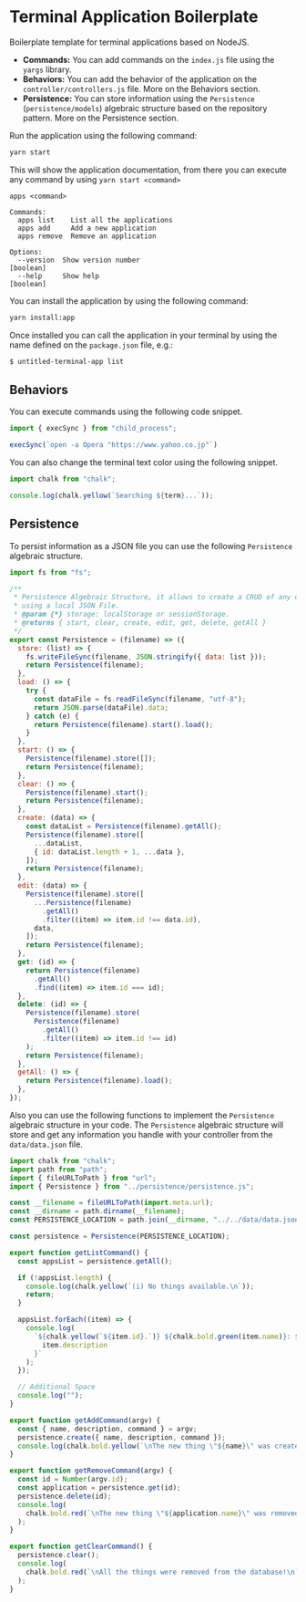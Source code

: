# Terminal Application Boilerplate

Boilerplate template for terminal applications based on NodeJS.
- **Commands:** You can add commands on the `index.js` file using the `yargs` library.
- **Behaviors:** You can add the behavior of the application on the `controller/controllers.js` file. More on the Behaviors section.
- **Persistence:** You can store information using the `Persistence` (`persistence/models`) algebraic structure based on the repository pattern. More on the Persistence section.

Run the application using the following command:

```bash
yarn start
```

This will show the application documentation, from there you can execute any command by using `yarn start <command>`

```text
apps <command>

Commands:
  apps list    List all the applications
  apps add     Add a new application
  apps remove  Remove an application

Options:
  --version  Show version number                                       [boolean]
  --help     Show help                                                 [boolean]
```

You can install the application by using the following command:

```bash
yarn install:app
```

Once installed you can call the application in your terminal by using the name defined on the `package.json` file, e.g.:
```bash
$ untitled-terminal-app list 
```

## Behaviors

You can execute commands using the following code snippet.

```js
import { execSync } from "child_process";

execSync(`open -a Opera "https://www.yahoo.co.jp"`)
```

You can also change the terminal text  color using the following snippet.

```js
import chalk from "chalk";

console.log(chalk.yellow(`Searching ${term}...`));
```

## Persistence

To persist information as a JSON file you can use the following `Persistence` algebraic structure.

```js
import fs from "fs";

/**
 * Persistence Algebraic Structure, it allows to create a CRUD of any data object
 * using a local JSON File.
 * @param {*} storage: localStorage or sessionStorage.
 * @returns { start, clear, create, edit, get, delete, getAll }
 */
export const Persistence = (filename) => ({
  store: (list) => {
    fs.writeFileSync(filename, JSON.stringify({ data: list }));
    return Persistence(filename);
  },
  load: () => {
    try {
      const dataFile = fs.readFileSync(filename, "utf-8");
      return JSON.parse(dataFile).data;
    } catch (e) {
      return Persistence(filename).start().load();
    }
  },
  start: () => {
    Persistence(filename).store([]);
    return Persistence(filename);
  },
  clear: () => {
    Persistence(filename).start();
    return Persistence(filename);
  },
  create: (data) => {
    const dataList = Persistence(filename).getAll();
    Persistence(filename).store([
      ...dataList,
      { id: dataList.length + 1, ...data },
    ]);
    return Persistence(filename);
  },
  edit: (data) => {
    Persistence(filename).store([
      ...Persistence(filename)
        .getAll()
        .filter((item) => item.id !== data.id),
      data,
    ]);
    return Persistence(filename);
  },
  get: (id) => {
    return Persistence(filename)
      .getAll()
      .find((item) => item.id === id);
  },
  delete: (id) => {
    Persistence(filename).store(
      Persistence(filename)
        .getAll()
        .filter((item) => item.id !== id)
    );
    return Persistence(filename);
  },
  getAll: () => {
    return Persistence(filename).load();
  },
});
```

Also you can use the following functions to implement the `Persistence` algebraic structure in your code. The `Persistence` algebraic structure will store and get any information you handle with your controller from the `data/data.json` file.

```js
import chalk from "chalk";
import path from "path";
import { fileURLToPath } from "url";
import { Persistence } from "../persistence/persistence.js";

const __filename = fileURLToPath(import.meta.url);
const __dirname = path.dirname(__filename);
const PERSISTENCE_LOCATION = path.join(__dirname, "../../data/data.json");

const persistence = Persistence(PERSISTENCE_LOCATION);

export function getListCommand() {
  const appsList = persistence.getAll();

  if (!appsList.length) {
    console.log(chalk.yellow(`(i) No things available.\n`));
    return;
  }

  appsList.forEach((item) => {
    console.log(
      `${chalk.yellow(`${item.id}.`)} ${chalk.bold.green(item.name)}: ${
        item.description
      }`
    );
  });

  // Additional Space
  console.log("");
}

export function getAddCommand(argv) {
  const { name, description, command } = argv;
  persistence.create({ name, description, command });
  console.log(chalk.bold.yellow(`\nThe new thing \"${name}\" was created!\n`));
}

export function getRemoveCommand(argv) {
  const id = Number(argv.id);
  const application = persistence.get(id);
  persistence.delete(id);
  console.log(
    chalk.bold.red(`\nThe new thing \"${application.name}\" was removed!\n`)
  );
}

export function getClearCommand() {
  persistence.clear();
  console.log(
    chalk.bold.red(`\nAll the things were removed from the database!\n`)
  );
}

```